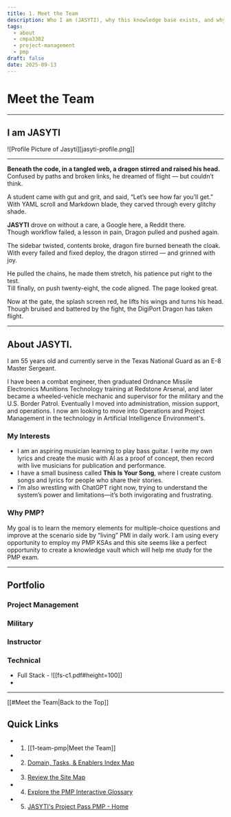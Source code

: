 ```yaml
---
title: 1. Meet the Team
description: Who I am (JASYTI), why this knowledge base exists, and why I chose PMP as my single topic for CMPA 3302.
tags:
  - about
  - cmpa3302
  - project-management
  - pmp
draft: false
date: 2025-09-13
---
```


# Meet the Team
---

##  I am JASYTI
![Profile Picture of Jasyti][jasyti-profile.png]]

---
**Beneath the code, in a tangled web, a dragon stirred and raised his head.**  
Confused by paths and broken links, he dreamed of flight — but couldn’t think.

A student came with gut and grit, and said, “Let’s see how far you’ll get.”  
With YAML scroll and Markdown blade, they carved through every glitchy shade.

**JASYTI** drove on without a care, a Google here, a Reddit there.  
Though workflow failed, a lesson in pain, Dragon pulled and pushed again.

The sidebar twisted, contents broke, dragon fire burned beneath the cloak.  
With every failed and fixed deploy, the dragon stirred — and grinned with joy.

He pulled the chains, he made them stretch, his patience put right to the test.  
Till finally, on push twenty-eight, the code aligned. The page looked great.

Now at the gate, the splash screen red, he lifts his wings and turns his head.  
Though bruised and battered by the fight, the DigiPort Dragon has taken flight.

---
## About JASYTI. 
I am 55 years old and currently serve in the Texas National Guard as an E-8 Master Sergeant. 

I have been a combat engineer, then graduated Ordnance Missile Electronics Munitions Technology training at Redstone Arsenal, and later became a wheeled-vehicle mechanic and supervisor for the military and the U.S. Border Patrol. Eventually I moved into administration, mission support, and operations. I now am looking to move into Operations and Project Management in the technology in Artificial Intelligence Environment's.

### My Interests
- I am an aspiring musician learning to play bass guitar. I write my own lyrics and create the music with AI as a proof of concept, then record with live musicians for publication and performance. 
- I have a small business called **This Is Your Song**, where I create custom songs and lyrics for people who share their stories. 
- I’m also wrestling with ChatGPT right now, trying to understand the system’s power and limitations—it’s both invigorating and frustrating.

###  Why PMP? 
My goal is to learn the memory elements for multiple-choice questions and improve at the scenario side by “living” PMI in daily work.  I am using every opportunity to employ my PMP KSAs and this site seems like a perfect opportunity to create a knowledge vault which will help me study for the PMP exam.

---
## Portfolio

### Project Management
### Military
### Instructor
### Technical
- Full Stack - ![[fs-c1.pdf#height=100]]
- 

---
[[#Meet the Team|Back to the Top]]
## Quick Links
- 1. [[1-team-pmp|Meet the Team]]
- 2. [Domain, Tasks, & Enablers Index Map](04-bonus/10-dte/index.md)
- 3. [Review the Site Map](3-site-map.md)
- 4. [Explore the PMP Interactive Glossary](2-glossary.md)
- 5. [JASYTI's Project Pass PMP - Home](index.md)
